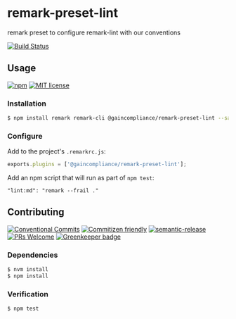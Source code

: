 # remark-preset-lint

remark preset to configure remark-lint with our conventions

<!-- status badges -->
[![Build Status][ci-badge]][ci-link]

## Usage

<!-- consumer badges -->
[![npm][npm-badge]][npm-link]
[![MIT license][license-badge]][license-link]

### Installation

```sh
$ npm install remark remark-cli @gaincompliance/remark-preset-lint --save-dev
```

### Configure

Add to the project's `.remarkrc.js`:

```js
exports.plugins = ['@gaincompliance/remark-preset-lint'];
```

Add an npm script that will run as part of `npm test`:

```
"lint:md": "remark --frail ."
```

## Contributing

<!-- contribution badges -->
[![Conventional Commits][commit-convention-badge]][commit-convention-link]
[![Commitizen friendly][commitizen-badge]][commitizen-link]
[![semantic-release][semantic-release-badge]][semantic-release-link]
[![PRs Welcome][PRs-badge]][PRs-link]
[![Greenkeeper badge](https://badges.greenkeeper.io/GainCompliance/remark-preset-lint.svg)](https://greenkeeper.io/)

### Dependencies

```sh
$ nvm install
$ npm install
```

### Verification

```sh
$ npm test
```

[npm-link]: https://www.npmjs.com/package/@gaincompliance/remark-preset-lint
[npm-badge]: https://img.shields.io/npm/v/@gaincompliance/remark-preset-lint.svg
[license-link]: LICENSE
[license-badge]: https://img.shields.io/github/license/GainCompliance/remark-preset-lint.svg
[ci-link]: https://travis-ci.com/GainCompliance/remark-preset-lint
[ci-badge]: https://img.shields.io/travis/com/GainCompliance/remark-preset-lint/master.svg
[commit-convention-link]: https://conventionalcommits.org
[commit-convention-badge]: https://img.shields.io/badge/Conventional%20Commits-1.0.0-yellow.svg
[commitizen-link]: http://commitizen.github.io/cz-cli/
[commitizen-badge]: https://img.shields.io/badge/commitizen-friendly-brightgreen.svg
[semantic-release-link]: https://github.com/semantic-release/semantic-release
[semantic-release-badge]: https://img.shields.io/badge/%20%20%F0%9F%93%A6%F0%9F%9A%80-semantic--release-e10079.svg
[PRs-link]: http://makeapullrequest.com
[PRs-badge]: https://img.shields.io/badge/PRs-welcome-brightgreen.svg
